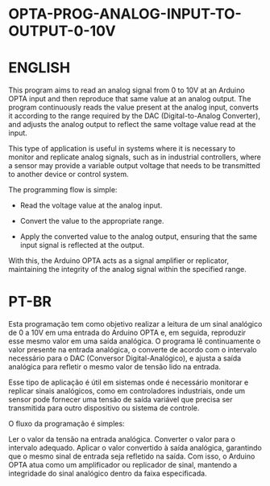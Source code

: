 # OPTA-PROG-ANALOG-INPUT-TO-OUTPUT-0-10V

# ENGLISH
This program aims to read an analog signal from 0 to 10V at an Arduino OPTA input and then reproduce that same value at an analog output. The program continuously reads the value present at the analog input, converts it according to the range required by the DAC (Digital-to-Analog Converter), and adjusts the analog output to reflect the same voltage value read at the input.

This type of application is useful in systems where it is necessary to monitor and replicate analog signals, such as in industrial controllers, where a sensor may provide a variable output voltage that needs to be transmitted to another device or control system.

The programming flow is simple:

* Read the voltage value at the analog input.

* Convert the value to the appropriate range.

* Apply the converted value to the analog output, ensuring that the same input signal is reflected at the output.

With this, the Arduino OPTA acts as a signal amplifier or replicator, maintaining the integrity of the analog signal within the specified range.

# PT-BR

Esta programação tem como objetivo realizar a leitura de um sinal analógico de 0 a 10V em uma entrada do Arduino OPTA e, em seguida, reproduzir esse mesmo valor em uma saída analógica. O programa lê continuamente o valor presente na entrada analógica, o converte de acordo com o intervalo necessário para o DAC (Conversor Digital-Analógico), e ajusta a saída analógica para refletir o mesmo valor de tensão lido na entrada.

Esse tipo de aplicação é útil em sistemas onde é necessário monitorar e replicar sinais analógicos, como em controladores industriais, onde um sensor pode fornecer uma tensão de saída variável que precisa ser transmitida para outro dispositivo ou sistema de controle.

O fluxo da programação é simples:

Ler o valor da tensão na entrada analógica.
Converter o valor para o intervalo adequado.
Aplicar o valor convertido à saída analógica, garantindo que o mesmo sinal de entrada seja refletido na saída.
Com isso, o Arduino OPTA atua como um amplificador ou replicador de sinal, mantendo a integridade do sinal analógico dentro da faixa especificada.
